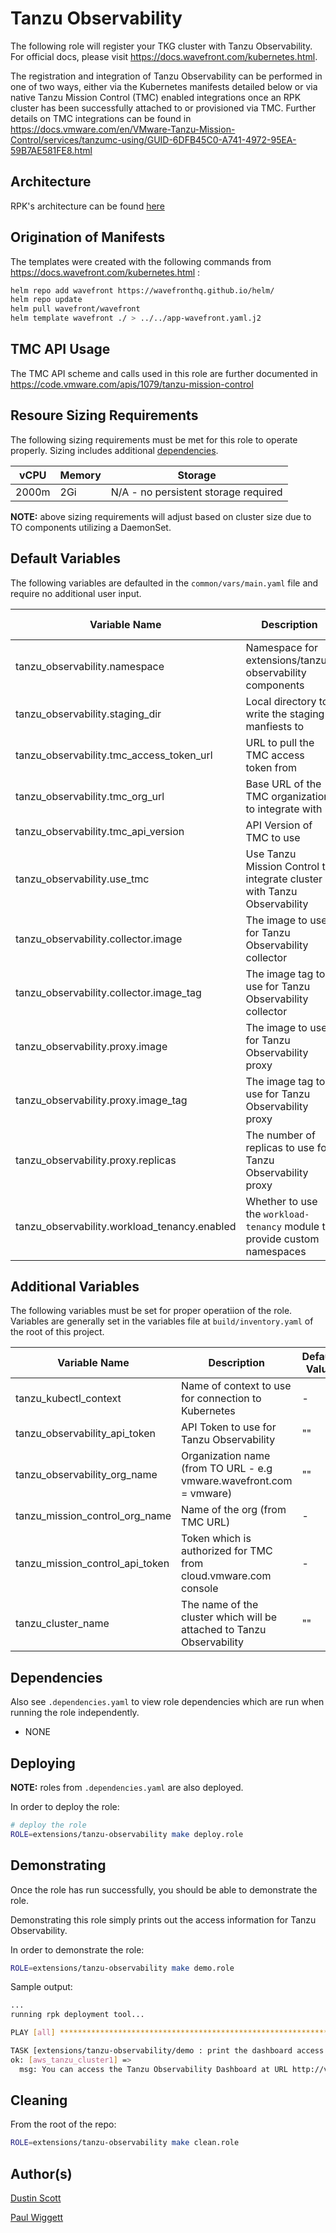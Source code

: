 # Tanzu Observability

The following role will register your TKG cluster with Tanzu Observability.  For official docs,
please visit https://docs.wavefront.com/kubernetes.html.

The registration and integration of Tanzu Observability can be performed in one of two ways, either via the Kubernetes manifests detailed below or via native Tanzu Mission Control (TMC) enabled integrations once an RPK cluster has been successfully attached to or provisioned via TMC.
Further details on TMC integrations can be found in https://docs.vmware.com/en/VMware-Tanzu-Mission-Control/services/tanzumc-using/GUID-6DFB45C0-A741-4972-95EA-59B7AE581FE8.html

## Architecture

RPK's architecture can be found [here](../../../docs/ARCHITECTURE.md)


## Origination of Manifests

The templates were created with the following commands from https://docs.wavefront.com/kubernetes.html :

```bash
helm repo add wavefront https://wavefronthq.github.io/helm/
helm repo update
helm pull wavefront/wavefront
helm template wavefront ./ > ../../app-wavefront.yaml.j2
```

## TMC API Usage

The TMC API scheme and calls used in this role are further documented in https://code.vmware.com/apis/1079/tanzu-mission-control

## Resoure Sizing Requirements

The following sizing requirements must be met for this role to operate properly.  Sizing includes additional [dependencies](#dependencies).

| vCPU | Memory | Storage |
| --- | --- | --- |
| 2000m | 2Gi | N/A - no persistent storage required |

**NOTE:** above sizing requirements will adjust based on cluster size due to TO
components utilizing a DaemonSet.

## Default Variables

The following variables are defaulted in the `common/vars/main.yaml` file and require no additional user input.

| Variable Name | Description | Default Value | Variable Type | Required |
| --- | --- | --- | --- | --- |
| tanzu_observability.namespace | Namespace for extensions/tanzu-observability components | "extensions/tanzu-observability" | string | yes |
| tanzu_observability.staging_dir | Local directory to write the staging manfiests to | "/tmp/staging/tanzu-observability" | string | yes |
| tanzu_observability.tmc_access_token_url | URL to pull the TMC access token from | "https://console.cloud.vmware.com/csp/gateway/am/api/auth/api-tokens/authorize" | string | yes |
| tanzu_observability.tmc_org_url | Base URL of the TMC organization to integrate with | "https://{{ tanzu_mission_control_org_name }}.tmc.cloud.vmware.com" | string | yes |
| tanzu_observability.tmc_api_version | API Version of TMC to use | "v1alpha" | string | yes |
| tanzu_observability.use_tmc | Use Tanzu Mission Control to integrate cluster with Tanzu Observability | false | boolean | yes |
| tanzu_observability.collector.image | The image to use for Tanzu Observability collector | "wavefronthq/wavefront-kubernetes-collector" | string | yes |
| tanzu_observability.collector.image_tag | The image tag to use for Tanzu Observability collector | "1.2.3" | string | yes |
| tanzu_observability.proxy.image | The image to use for Tanzu Observability proxy | "wavefronthq/proxy" | string | yes |
| tanzu_observability.proxy.image_tag | The image tag to use for Tanzu Observability proxy | "9.2" | string | yes |
| tanzu_observability.proxy.replicas | The number of replicas to use for Tanzu Observability proxy | 1 | integer | yes |
| tanzu_observability.workload_tenancy.enabled | Whether to use the `workload-tenancy` module to provide custom namespaces | false | boolean | yes |


## Additional Variables

The following variables must be set for proper operatiion of the role.  Variables are generally set in the variables file
at `build/inventory.yaml` of the root of this project.

| Variable Name | Description | Default Value | Variable Type | Required |
| --- | --- | --- | --- | --- |
| tanzu_kubectl_context | Name of context to use for connection to Kubernetes | - | string | yes |
| tanzu_observability_api_token | API Token to use for Tanzu Observability | "" | string | yes |
| tanzu_observability_org_name | Organization name (from TO URL - e.g vmware.wavefront.com = vmware) | "" | string | yes |
| tanzu_mission_control_org_name | Name of the org (from TMC URL) | - | string | no |
| tanzu_mission_control_api_token | Token which is authorized for TMC from cloud.vmware.com console | - | string | no |
| tanzu_cluster_name | The name of the cluster which will be attached to Tanzu Observability | "" | string | yes |


## Dependencies

Also see `.dependencies.yaml` to view role dependencies which are run when running the role
independently.

* NONE


## Deploying

**NOTE:** roles from `.dependencies.yaml` are also deployed.

In order to deploy the role:

```bash
# deploy the role
ROLE=extensions/tanzu-observability make deploy.role
```


## Demonstrating

Once the role has run successfully, you should be able to demonstrate the role.

Demonstrating this role simply prints out the access information for Tanzu Observability.

In order to demonstrate the role:

```bash
ROLE=extensions/tanzu-observability make demo.role
```

Sample output:

```bash
...
running rpk deployment tool...

PLAY [all] ***********************************************************************************************************

TASK [extensions/tanzu-observability/demo : print the dashboard access information] **********************************
ok: [aws_tanzu_cluster1] =>
  msg: You can access the Tanzu Observability Dashboard at URL http://vmware.wavefront.com
```


## Cleaning

From the root of the repo:

```bash
ROLE=extensions/tanzu-observability make clean.role
```

## Author(s)
[Dustin Scott](mailto:sdustin@vmware.com)

[Paul Wiggett](mailto:pwiggett@vmware.com)
